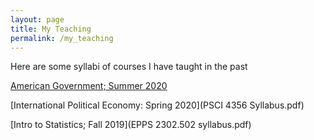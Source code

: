 ```yaml
---
layout: page
title: My Teaching
permalink: /my_teaching
---
```


Here are some syllabi of courses I have taught in the past


[American Government; Summer 2020](Syllabus_Summer_2020.pdf)

[International Political Economy: Spring 2020](PSCI 4356 Syllabus.pdf)

[Intro to Statistics; Fall 2019](EPPS 2302.502 syllabus.pdf)



